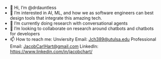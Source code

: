 - 👋 Hi, I’m @drdauntless
- 👀 I’m interested in AI, ML, and how we as software engineers can best design tools that integrate this amazing tech.
- 🌱 I’m currently doing research with conversational agents
- 💞️ I’m looking to collaborate on research around chatbots and chatbots for developers
- 📫 How to reach me:
      Unviersity Email: Jch389@utulsa.edu
      Professional Email: JacobCarlHart@gmail.com
      LinkedIn: https://www.linkedin.com/in/jacobchart/

